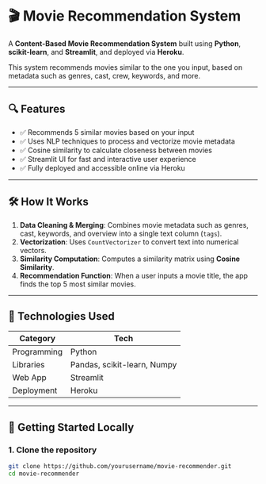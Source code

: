 # 🎬 Movie Recommendation System

A **Content-Based Movie Recommendation System** built using **Python**, **scikit-learn**, and **Streamlit**, and deployed via **Heroku**.

This system recommends movies similar to the one you input, based on metadata such as genres, cast, crew, keywords, and more.

---



## 🔍 Features

- ✅ Recommends 5 similar movies based on your input
- ✅ Uses NLP techniques to process and vectorize movie metadata
- ✅ Cosine similarity to calculate closeness between movies
- ✅ Streamlit UI for fast and interactive user experience
- ✅ Fully deployed and accessible online via Heroku

---

## 🛠️ How It Works

1. **Data Cleaning & Merging**: Combines movie metadata such as genres, cast, keywords, and overview into a single text column (`tags`).
2. **Vectorization**: Uses `CountVectorizer` to convert text into numerical vectors.
3. **Similarity Computation**: Computes a similarity matrix using **Cosine Similarity**.
4. **Recommendation Function**: When a user inputs a movie title, the app finds the top 5 most similar movies.

---

## 🧪 Technologies Used

| Category        | Tech                     |
|----------------|--------------------------|
| Programming     | Python                   |
| Libraries       | Pandas, scikit-learn, Numpy |
| Web App         | Streamlit                |
| Deployment      | Heroku                   |

---



## 🚀 Getting Started Locally

### 1. Clone the repository

```bash
git clone https://github.com/yourusername/movie-recommender.git
cd movie-recommender

